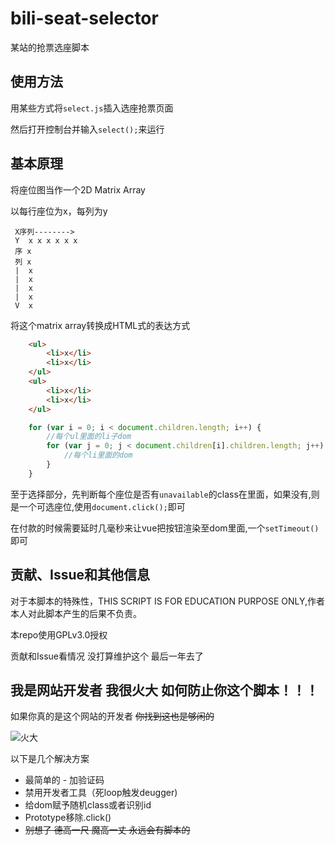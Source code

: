 # bili-seat-selector

某站的抢票选座脚本

## 使用方法

用某些方式将`select.js`插入选座抢票页面

然后打开控制台并输入`select();`来运行

## 基本原理

将座位图当作一个2D Matrix Array

以每行座位为x，每列为y
     
     X序列-------->
     Y  x x x x x x
     序 x
     列 x
     |  x
     |  x
     |  x
     |  x
     V  x

将这个matrix array转换成HTML式的表达方式

```html
    <ul>
        <li>x</li>
        <li>x</li>
    </ul>
    <ul>
        <li>x</li>
        <li>x</li>
    </ul>
```

```javascript
    for (var i = 0; i < document.children.length; i++) {
        //每个ul里面的li子dom
        for (var j = 0; j < document.children[i].children.length; j++) {
            //每个li里面的dom
        } 
    }
```

至于选择部分，先判断每个座位是否有`unavailable`的class在里面，如果没有,则是一个可选座位,使用`document.click();`即可

在付款的时候需要延时几毫秒来让vue把按钮渲染至dom里面,一个`setTimeout()`即可

## 贡献、Issue和其他信息

对于本脚本的特殊性，THIS SCRIPT IS FOR EDUCATION PURPOSE ONLY,作者本人对此脚本产生的后果不负责。

本repo使用GPLv3.0授权

贡献和Issue看情况 没打算维护这个 最后一年去了

## 我是网站开发者 我很火大 如何防止你这个脚本！！！

如果你真的是这个网站的开发者 ~~你找到这也是够闲的~~

![火大](https://storage.theeditorstudio.com/-7c508a8469add46d.gif)


以下是几个解决方案

 * 最简单的 - 加验证码
 * 禁用开发者工具（死loop触发deugger) 
 * 给dom赋予随机class或者识别id
 * Prototype移除.click()
 * ~~别想了 德高一尺 魔高一丈 永远会有脚本的~~
